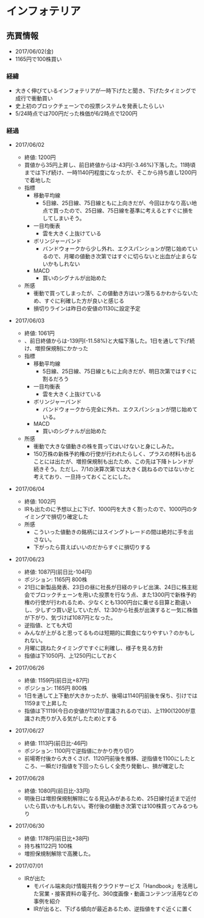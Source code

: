 # インフォテリア
## 売買情報
- 2017/06/02(金)
- 1165円で100株買い

### 経緯
- 大きく伸びているインフォテリアが一時下げたと聞き、下げたタイミングで成行で衝動買い
- 史上初のブロックチェーンでの投票システムを発表したらしい
- 5/24時点では700円だった株価が6/2時点で1200円

### 経過
- 2017/06/02
    - 終値: 1200円
    - 買値から35円上昇し、前日終値からは-43円(-3.46%)下落した。11時頃までは下げ続け、一時1140円程度になったが、そこから持ち直し1200円で着地した
    - 指標
      - 移動平均線
        - 5日線、25日線、75日線ともに上向きだが、今回はかなり高い地点で買ったので、25日線、75日線を基準に考えるとすぐに損をしてしまいそう。
      - 一目均衡表
        - 雲を大きく上抜けている
      - ボリンジャーバンド
        - バンドウォークから少し外れ、エクスパンションが閉じ始めているので、月曜の値動き次第ではすぐに切らないと出血が止まらないかもしれない
      - MACD
        - 買いのシグナルが出始めた
    - 所感
      - 衝動で買ってしまったが、この値動き方はいつ落ちるかわからないため、すぐに利確した方が良いと感じる
      - 損切りラインは昨日の安値の1130に設定予定

- 2017/06/03
    - 終値: 1061円
    - 、前日終値からは-139円(-11.58%)と大幅下落した。1日を通して下げ続け、増担保規制にかかった
    - 指標
      - 移動平均線
        - 5日線、25日線、75日線ともに上向きだが、明日次第ではすぐに割るだろう
      - 一目均衡表
        - 雲を大きく上抜けている
      - ボリンジャーバンド
        - バンドウォークから完全に外れ、エクスパンションが閉じ始めている。
      - MACD
        - 買いのシグナルが出始めた
    - 所感
      - 衝動で大きな値動きの株を買ってはいけないと身にしみた。
      - 150万株の新株予約権の行使が行われたらしく、プラスの材料も出ることには出たが、増担保規制も出たため、この先は下降トレンドが続きそう。ただし、7/1の決算次第では大きく跳ねるのではないかと考えており、一旦持っておくことにした。
- 2017/06/04
    - 終値: 1002円
    - IRも出たのに予想以上に下げ、1000円を大きく割ったので、1000円のタイミングで損切り確定した
    - 所感
      - こういった値動きの銘柄にはスイングトレードの間は絶対に手を出さない。
      - 下がったら買えばいいのだからすぐに損切りする

- 2017/06/23
  - 終値: 1087円(前日比-104円)
  - ポジション: 1165円 800株
  - 21日に新製品発表、23日の昼に社長が日経のテレビ出演、24日に株主総会でブロックチェーンを用いた投票を行なう点、また1300円で新株予約権の行使が行われるため、少なくとも1300円台に乗せる目算と勘違いし、少しずつ買い足していたが、12:30から社長が出演すると一気に株価が下がり、気づけば1087円となった。
  - 逆指値、とても大切
  - みんなが上がると思ってるものは短期的に餌食になりやすい？のかもしれない。
  - 月曜に跳ねたタイミングですぐに利確し、様子を見る方針
  - 指値は下1050円、上1250円にしておく

- 2017/06/26
  - 終値: 1159円(前日比+87円)
  - ポジション: 1165円 800株
  - 1日を通して上下動が大きかったが、後場は1140円前後を保ち、引けでは1159まで上昇した
  - 指値は下1119(今日の安値が1121が意識されるのでは)、上1190(1200が意識され売りが入る気がしたため)とする

- 2017/06/27
  - 終値: 1113円(前日比-46円)
  - ポジション: 1100円で逆指値にかかり売り切り
  - 前場寄付後から大きくさげ、1120円前後を推移、逆指値を1100にしたところ、一瞬だけ指値を下回ったらしく全売り発動し、損が確定した

- 2017/06/28
  - 終値: 1080円(前日比-33円)
  - 明後日は増担保規制解除になる見込みがあるため、25日線付近まで近付いたら買いかもしれない。寄付後の値動き次第では100株買ってみるつもり

- 2017/06/30
  - 終値: 1178円(前日比+38円)
  - 持ち株1122円 100株
  - 増担保規制解除で高騰した。

- 2017/07/01
  - IRが出た
    - モバイル端末向け情報共有クラウドサービス「Handbook」を活用した営業・接客資料の電子化、360度画像・動画コンテンツ活用などの事例を紹介
    - IRが出ると、下げる傾向が最近あるため、逆指値をすぐ近くに置く
